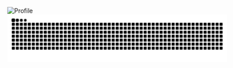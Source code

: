 ![Profile](https://github-readme-stats.vercel.app/api?username=aurorax-neo&show_icons=true&theme=dark)
<picture>
  <source media="(prefers-color-scheme: dark)" srcset="https://raw.githubusercontent.com/aurorax-neo/aurorax-neo/output/github-contribution-grid-snake-dark.svg">
  <source media="(prefers-color-scheme: light)" srcset="https://raw.githubusercontent.com/aurorax-neo/aurorax-neo/output/github-contribution-grid-snake.svg">
  <img alt="github contribution grid snake animation" src="https://raw.githubusercontent.com/aurorax-neo/aurorax-neo/output/github-contribution-grid-snake.svg">
</picture>
